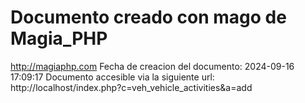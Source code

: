 # Documento creado con mago de Magia_PHP 
http://magiaphp.com 
Fecha de creacion del documento: 2024-09-16 17:09:17 
Documento accesible via la siguiente url:  
http://localhost/index.php?c=veh_vehicle_activities&a=add 

